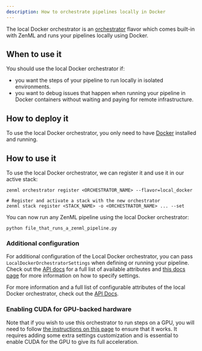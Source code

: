 ```yaml
---
description: How to orchestrate pipelines locally in Docker
---
```


The local Docker orchestrator is an [orchestrator](orchestrators.md) flavor 
which comes built-in with ZenML and runs your pipelines locally using Docker.

## When to use it

You should use the local Docker orchestrator if:
* you want the steps of your pipeline to run locally in isolated environments.
* you want to debug issues that happen when running your pipeline in Docker 
containers without waiting and paying for remote infrastructure.

## How to deploy it

To use the local Docker orchestrator, you only need to have [Docker](https://www.docker.com/) 
installed and running.

## How to use it

To use the local Docker orchestrator, we can register it and use it in our 
active stack:

```shell
zenml orchestrator register <ORCHESTRATOR_NAME> --flavor=local_docker

# Register and activate a stack with the new orchestrator
zenml stack register <STACK_NAME> -o <ORCHESTRATOR_NAME> ... --set
```

You can now run any ZenML pipeline using the local Docker orchestrator:
```shell
python file_that_runs_a_zenml_pipeline.py
```

### Additional configuration

For additional configuration of the Local Docker orchestrator, you can pass
`LocalDockerOrchestratorSettings` when defining or running your pipeline.
Check out the
[API docs](https://apidocs.zenml.io/latest/core_code_docs/core-orchestrators/#zenml.orchestrators.local_docker.local_docker_orchestrator.LocalDockerOrchestratorSettings)
for a full list of available attributes and [this docs page](../..//advanced-guide/pipelines/settings.md)
for more information on how to specify settings.


For more information and a full list of configurable attributes of the local 
Docker orchestrator, check out the [API Docs](https://apidocs.zenml.io/latest/core_code_docs/core-orchestrators/#zenml.orchestrators.local_docker.local_docker_orchestrator.LocalDockerOrchestrator).

### Enabling CUDA for GPU-backed hardware

Note that if you wish to use this orchestrator to run steps on a GPU, you will
need to follow [the instructions on this page](../../../../old_book/advanced-guide/pipelines/gpu-hardware.md) to ensure that it works. It
requires adding some extra settings customization and is essential to enable
CUDA for the GPU to give its full acceleration.
